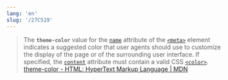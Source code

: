 ```yaml
---
lang: 'en'
slug: '/27C519'
---
```


> The **`theme-color`** value for the [`name`](https://developer.mozilla.org/en-US/docs/Web/HTML/Element/meta#attr-name) attribute of the [`<meta>`](https://developer.mozilla.org/en-US/docs/Web/HTML/Element/meta) element indicates a suggested color that user agents should use to customize the display of the page or of the surrounding user interface. If specified, the [`content`](https://developer.mozilla.org/en-US/docs/Web/HTML/Element/meta#attr-content) attribute must contain a valid CSS [`<color>`](https://developer.mozilla.org/en-US/docs/Web/CSS/color_value). [theme-color - HTML: HyperText Markup Language | MDN](https://developer.mozilla.org/en-US/docs/Web/HTML/Element/meta/name/theme-color)
